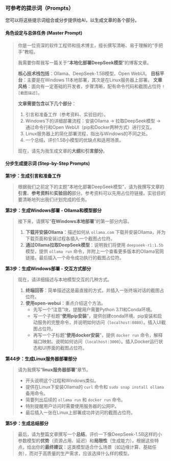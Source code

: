 
### 可参考的提示词（Prompts）

您可以将这些提示词组合或分步提供给AI，以生成文章的各个部分。

#### **角色设定与总体任务 (Master Prompt)**

> 你是一位资深的软件工程师和技术博主，擅长撰写清晰、易于理解的“手把手”教程。
>
> 我需要你帮我写一篇关于“**本地化部署DeepSeek模型**”的博客文章。
>
> **核心技术栈包括**：Ollama、DeepSeek-1.5B模型、Open WebUI。
> **目标平台**：主要是在Windows 11本地部署，其次是在Linux服务器上部署。
> **文章风格**：面向有一定基础的开发者，步骤清晰，配有命令代码和截图占位符 `![截图描述]`。
>
> **文章需要包含以下几个部分**：
>
> 1. 引言和准备工作（参考资料、实验目的）。
> 2. Windows下的详细部署流程：安装Ollama -> 拉取DeepSeek模型 -> 通过命令行和Open WebUI（pip和Docker两种方式）进行交互。
> 3. Linux服务器上的简化部署流程，指出与Windows的不同之处。
> 4. 一个总结，评价1.5B小模型的优缺点和适用场景。
>
> 现在，请先为我生成文章的**大纲**和**引言部分**。

#### **分步生成提示词 (Step-by-Step Prompts)**

**第1步：生成引言和准备工作**

> 根据我们之前定下的主题“本地化部署DeepSeek模型”，请为我撰写文章的**引言**、**参考资料**和**实验目的**部分。参考资料可以先用占位符链接。实验目的要清晰地列出我们计划完成的任务。

**第2步：生成Windows部署 - Ollama和模型部分**

> 接下来，请撰写“**在Windows本地部署**”的第一部分内容。
>
> 1. **下载并安装Ollama**：描述如何从 `ollama.com` 下载并安装Ollama，并为下载页面和安装过程各插入一个截图占位符。
> 2. **通过Ollama拉取DeepSeek模型**：说明我们将使用 `deepseek-r1:1.5b` 模型，提供 `ollama run` 命令，并附上一个查看更多版本的Ollama官网链接。最后插入一个命令成功执行的截图占位符。

**第3步：生成Windows部署 - 交互方式部分**

> 现在，请详细描述与本地模型交互的几种方式。
>
> 1. **终端回答**：简单描述这是最直接的方式，并插入一张终端对话的截图占位符。
> 2. **使用open-webui**：重点介绍这个方法。
>    - 先写一个“注意”块，提醒用户需要Python 3.11和Conda环境。
>    - 写一个子标题“**使用pip安装**”，提供创建conda环境、pip安装和启动服务的完整命令，并说明如何访问（`localhost:8080`）。插入UI截图占位符。
>    - 再写一个子标题“**使用docker安装**”，提供 `docker run` 命令，解释端口映射。说明如何访问（`localhost:3000`）。插入Docker运行状态和UI界面的截图占位符。

**第44步：生成Linux服务器部署部分**

> 请为我撰写“**linux服务器部署**”章节。
>
> - 开头说明这个过程和Windows类似。
> - 提供在Linux下安装Ollama的 `curl` 命令和 `sudo snap install ollama` 备用命令。
> - 简要列出后续的 `ollama run` 和 `docker run` 命令。
> - 特别提醒用户访问时需要使用服务器的公网IP。
> - 最后插入一张在Linux上部署成功并访问的截图占位符。

**第5步：生成总结部分**

> 最后，请为整篇文章撰写一个**总结**。评价一下像DeepSeek-1.5B这样的小参数模型的**优势**（资源占用、延迟）和**局限性**（生成能力）。根据这些特点，给出你的**最终建议**：这类模型适合什么场景（如边缘计算、基础任务），而对于高质量的生产需求，应该选择什么样的模型。
>
